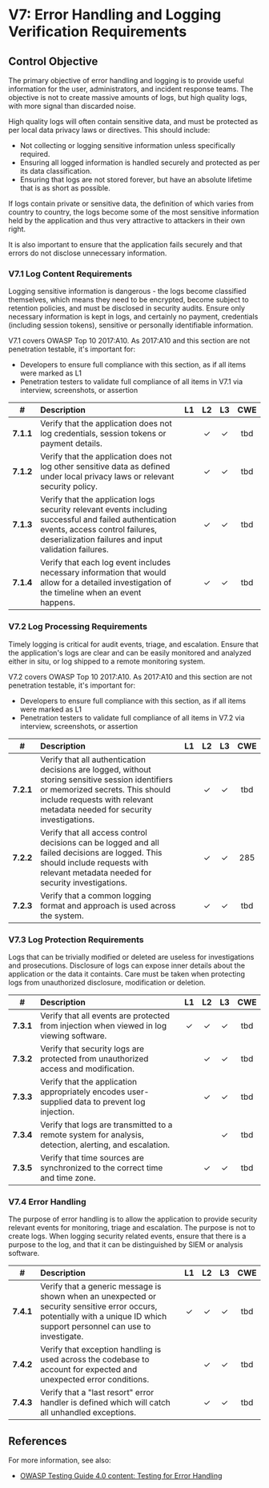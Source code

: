 # V7: Error Handling and Logging Verification Requirements

## Control Objective

The primary objective of error handling and logging is to provide useful information for the user, administrators, and incident response teams. The objective is not to create massive amounts of logs, but high quality logs, with more signal than discarded noise.

High quality logs will often contain sensitive data, and must be protected as per local data privacy laws or directives. This should include:

* Not collecting or logging sensitive information unless specifically required.
* Ensuring all logged information is handled securely and protected as per its data classification.
* Ensuring that logs are not stored forever, but have an absolute lifetime that is as short as possible.

If logs contain private or sensitive data, the definition of which varies from country to country, the logs become some of the most sensitive information held by the application and thus very attractive to attackers in their own right.

It is also important to ensure that the application fails securely and that errors do not disclose unnecessary information.

### V7.1 Log Content Requirements

Logging sensitive information is dangerous - the logs become classified themselves, which means they need to be encrypted, become subject to retention policies, and must be disclosed in security audits. Ensure only necessary information is kept in logs, and certainly no payment, credentials (including session tokens), sensitive or personally identifiable information.

V7.1 covers OWASP Top 10 2017:A10. As 2017:A10 and this section are not penetration testable, it's important for:

* Developers to ensure full compliance with this section, as if all items were marked as L1
* Penetration testers to validate full compliance of all items in V7.1 via interview, screenshots, or assertion

| # | Description | L1 | L2 | L3 | CWE |
| :---: | :--- | :---: | :---:| :---: | :---: |
| **7.1.1** | Verify that the application does not log credentials, session tokens or payment details. |  | ✓ | ✓ | tbd |
| **7.1.2** | Verify that the application does not log other sensitive data as defined under local privacy laws or relevant security policy. |  | ✓ | ✓ | tbd |
| **7.1.3** | Verify that the application logs security relevant events including successful and failed authentication events, access control failures, deserialization failures and input validation failures. | | ✓ | ✓ | tbd |
| **7.1.4** | Verify that each log event includes necessary information that would allow for a detailed investigation of the timeline when an event happens. |  | ✓ | ✓ | tbd |

### V7.2 Log Processing Requirements

Timely logging is critical for audit events, triage, and escalation. Ensure that the application's logs are clear and can be easily monitored and analyzed either in situ, or log shipped to a remote monitoring system.

V7.2 covers OWASP Top 10 2017:A10. As 2017:A10 and this section are not penetration testable, it's important for:

* Developers to ensure full compliance with this section, as if all items were marked as L1
* Penetration testers to validate full compliance of all items in V7.2 via interview, screenshots, or assertion

| # | Description | L1 | L2 | L3 | CWE |
| :---: | :--- | :---: | :---:| :---: | :---: |
| **7.2.1** | Verify that all authentication decisions are logged, without storing sensitive session identifiers or memorized secrets. This should include requests with relevant metadata needed for security investigations.  | | ✓ | ✓ | tbd |
| **7.2.2** | Verify that all access control decisions can be logged and all failed decisions are logged. This should include requests with relevant metadata needed for security investigations. | | ✓ | ✓ | 285 |
| **7.2.3** | Verify that a common logging format and approach is used across the system.  | | ✓ | ✓ | tbd |

### V7.3 Log Protection Requirements

Logs that can be trivially modified or deleted are useless for investigations and prosecutions. Disclosure of logs can expose inner details about the application or the data it containts. Care must be taken when protecting logs from unauthorized disclosure, modification or deletion.

| # | Description | L1 | L2 | L3 | CWE |
| :---: | :--- | :---: | :---:| :---: | :---: |
| **7.3.1** | Verify that all events are protected from injection when viewed in log viewing software. | ✓ | ✓ | ✓ | tbd |
| **7.3.2** | Verify that security logs are protected from unauthorized access and modification. |  | ✓ | ✓ | tbd |
| **7.3.3** | Verify that the application appropriately encodes user-supplied data to prevent log injection. |  | ✓ | ✓ | tbd |
| **7.3.4** | Verify that logs are transmitted to a remote system for analysis, detection, alerting, and escalation. |  |  | ✓ | tbd |
| **7.3.5** | Verify that time sources are synchronized to the correct time and time zone. |  | ✓ | ✓ | tbd |

### V7.4 Error Handling

The purpose of error handling is to allow the application to provide security relevant events for monitoring, triage and escalation. The purpose is not to create logs. When logging security related events, ensure that there is a purpose to the log, and that it can be distinguished by SIEM or analysis software.

| # | Description | L1 | L2 | L3 | CWE |
| :---: | :--- | :---: | :---:| :---: | :---: |
| **7.4.1** | Verify that a generic message is shown when an unexpected or security sensitive error occurs, potentially with a unique ID which support personnel can use to investigate.  | ✓ | ✓ | ✓ | tbd |
| **7.4.2** | Verify that exception handling is used across the codebase to account for expected and unexpected error conditions. | | ✓ | ✓ | tbd |
| **7.4.3** | Verify that a "last resort" error handler is defined which will catch all unhandled exceptions. | | ✓ | ✓ | tbd |

## References

For more information, see also:

* [OWASP Testing Guide 4.0 content: Testing for Error Handling](https://www.owasp.org/index.php/Testing_for_Error_Handling)
